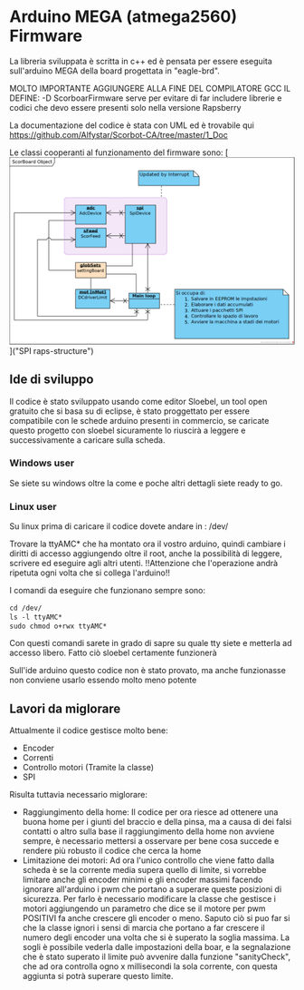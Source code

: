 # Arduino MEGA (atmega2560) Firmware
La libreria sviluppata è scritta in c++ ed è pensata per essere eseguita sull'arduino MEGA della board progettata in "eagle-brd".

MOLTO IMPORTANTE AGGIUNGERE ALLA FINE DEL COMPILATORE GCC IL DEFINE:
	-D ScorboarFirmware
serve per evitare di far includere librerie e codici che devo essere presenti solo nella versione Rapsberry

La documentazione del codice è stata con UML ed è trovabile qui https://github.com/Alfystar/Scorbot-CA/tree/master/1_Doc

Le classi cooperanti al funzionamento del firmware sono:
[![SubSystem-structure](https://github.com/Alfystar/Scorbot-CA/blob/master/1_Doc/ScorBoard%20Object.png?raw=true "SubSystem-structure")]("SPI raps-structure")


## Ide di sviluppo
Il codice è stato sviluppato usando come editor Sloebel, un tool open gratuito che si basa su di eclipse, è stato proggettato per essere compatibile con le schede arduino presenti in commercio, se caricate questo progetto con sloebel sicuramente lo riuscirà a leggere e successivamente a caricare sulla scheda.
### Windows user
Se siete su windows oltre la come e poche altri dettagli siete ready to go.

### Linux user
Su linux prima di caricare il codice dovete andare in :
    /dev/

Trovare la ttyAMC* che ha montato ora il vostro arduino, quindi cambiare i diritti di accesso aggiungendo oltre il root, anche la possibilità di leggere, scrivere ed eseguire agli altri utenti. 
!!Attenzione che l'operazione andrà ripetuta ogni volta che si collega l'arduino!!

I comandi da eseguire che funzionano sempre sono:

    cd /dev/
    ls -l ttyAMC*
    sudo chmod o+rwx ttyAMC* 

Con questi comandi sarete in grado di sapre su quale tty siete e metterla ad accesso libero. Fatto ciò sloebel certamente funzionerà


Sull'ide arduino questo codice non è stato provato, ma anche funzionasse non conviene usarlo essendo molto meno potente

## Lavori da miglorare
Attualmente il codice gestisce molto bene:
- Encoder
- Correnti
- Controllo motori (Tramite la classe)
- SPI

Risulta tuttavia necessario miglorare:
- Raggiungimento della home:
    Il codice per ora riesce ad ottenere una buona home per i giunti del braccio e della pinsa, ma a causa di dei falsi contatti o altro sulla base il raggiungimento della home non avviene sempre, è necessario mettersi a osservare per bene cosa succede e rendere più robusto il codice che cerca la home
- Limitazione dei motori:
    Ad ora l'unico controllo che viene fatto dalla scheda è se la corrente media supera quello di limite, si vorrebbe limitare anche gli encoder minimi e gli encoder massimi facendo ignorare all'arduino i pwm che portano a superare queste posizioni di sicurezza. Per farlo è necessario modificare la classe che gestisce i motori aggiungendo un parametro che dice se il motore per pwm POSITIVI fa anche crescere gli encoder o meno. Saputo ciò si puo far si che la classe ignori i sensi di marcia che portano a far crescere il numero degli encoder una volta che si è superato la soglia massima.
    La sogli è possibile vederla dalle impostazioni della boar, e la segnalazione che è stato superato il limite può avvenire dalla funzione "sanityCheck", che ad ora controlla ogno x millisecondi la sola corrente, con questa aggiunta si potrà superare questo limite.

